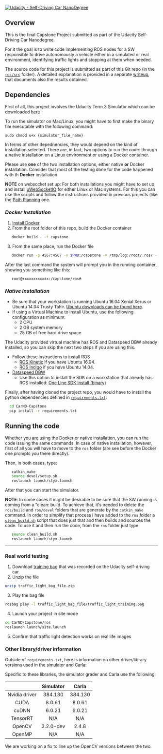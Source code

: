 [![Udacity - Self-Driving Car NanoDegree](https://s3.amazonaws.com/udacity-sdc/github/shield-carnd.svg)](http://www.udacity.com/drive)

Overview
---

This is the final Capstone Project submitted as part of the Udacity Self-Driving Car Nanodegree.

For it the goal is to write code implementing ROS nodes for a SW responsible to drive autonomously a vehicle either in a simulated or real environment, identifying traffic lights and stopping at them when needed.

The source code for this project is submitted as part of this Git repo (in the [`ros/src`](/ros/src) folder). A detailed explanation is provided in a separate [writeup](Capstone_writeup.md), that documents also the results obtained.  

Dependencies
---
First of all, this project involves the Udacity Term 3 Simulator which can be downloaded [here](https://github.com/udacity/CarND-Capstone/releases)

To run the simulator on Mac/Linux, you might have to first make the binary file executable with the following command:
```shell
sudo chmod u+x {simulator_file_name}
```

In terms of other depednencies, they would depend on the kind of installation selected. There are, in fact, two options to run the code: through a native installation on a Linux environment or using a Docker container.

Please use **one** of the two installation options, either native **or** Docker installation. Consider that most of the testing done for the code happened with th **Docker** installation.

**NOTE** on websocket set up: For both installations you might have to set up and install [uWebSocketIO](https://github.com/uWebSockets/uWebSockets) for either Linux or Mac systems. For this you can use the scripts and follow the instructions provided in previous projects (like the [Path Planning](https://github.com/russom/CarND-P7-Path-Planning) one. 

### _Docker Installation_

1. [Install Docker](https://docs.docker.com/engine/installation/)
2. From the root folder of this repo, build the Docker container

```bash
   docker build . -t capstone
```

3. From the same place, run the Docker file

```bash
   docker run -p 4567:4567 -v $PWD:/capstone -v /tmp/log:/root/.ros/ --rm -it capstone
```

After the last command the system will prompt you in the running container, showing you something like this:

```
   root@xxxxxxxxxxxx:/capstone/ros#
```

### _Native Installation_

* Be sure that your workstation is running Ubuntu 16.04 Xenial Xerus or Ubuntu 14.04 Trusty Tahir. [Ubuntu downloads can be found here](https://www.ubuntu.com/download/desktop).
* If using a Virtual Machine to install Ubuntu, use the following configuration as minimum:
  * 2 CPU
  * 2 GB system memory
  * 25 GB of free hard drive space

The Udacity provided virtual machine has ROS and Dataspeed DBW already installed, so you can skip the next two steps if you are using this.

* Follow these instructions to install ROS
  * [ROS Kinetic](http://wiki.ros.org/kinetic/Installation/Ubuntu) if you have Ubuntu 16.04.
  * [ROS Indigo](http://wiki.ros.org/indigo/Installation/Ubuntu) if you have Ubuntu 14.04.
* [Dataspeed DBW](https://bitbucket.org/DataspeedInc/dbw_mkz_ros)
  * Use this option to install the SDK on a workstation that already has ROS installed: [One Line SDK Install (binary)](https://bitbucket.org/DataspeedInc/dbw_mkz_ros/src/81e63fcc335d7b64139d7482017d6a97b405e250/ROS_SETUP.md?fileviewer=file-view-default)
  
Finally, after having cloned the project repo, you would have to install the python dependencies defined in [`requirements.txt`](./requirements.txt):

```bash
  cd CarND-Capstone
  pip install -r requirements.txt
```

Running the code
---

Whether you are using the Docker or native installation, you can run the code issuing the same commands. In case of native installation, however, first of all you will have to move to the `ros` folder (are see before the Docker one prompts you there directly). 

Then, in both cases, type:

```bash
   catkin_make
   source devel/setup.sh
   roslaunch launch/styx.launch
```

After that you can start the simulator.

**NOTE**: In some cases it might be desirable to be sure that the SW running is coming from a "clean: build. To achieve that, it's needed to delete the `ros/build` and `ros/devel` folders that are generate by the `catkin_make` command. In order to simplify that process I have added to the `ros` folder a [`clean_build.sh`](./ros/clean_build.sh) script that does just that and then builds and sources the code. To use it and then run the code, from the `ros` folder just type:

```bash
   source clean_build.sh
   roslaunch launch/styx.launch
```

---



### Real world testing
1. Download [training bag](https://s3-us-west-1.amazonaws.com/udacity-selfdrivingcar/traffic_light_bag_file.zip) that was recorded on the Udacity self-driving car.
2. Unzip the file
```bash
unzip traffic_light_bag_file.zip
```
3. Play the bag file
```bash
rosbag play -l traffic_light_bag_file/traffic_light_training.bag
```
4. Launch your project in site mode
```bash
cd CarND-Capstone/ros
roslaunch launch/site.launch
```
5. Confirm that traffic light detection works on real life images

### Other library/driver information
Outside of `requirements.txt`, here is information on other driver/library versions used in the simulator and Carla:

Specific to these libraries, the simulator grader and Carla use the following:

|        | Simulator | Carla  |
| :-----------: |:-------------:| :-----:|
| Nvidia driver | 384.130 | 384.130 |
| CUDA | 8.0.61 | 8.0.61 |
| cuDNN | 6.0.21 | 6.0.21 |
| TensorRT | N/A | N/A |
| OpenCV | 3.2.0-dev | 2.4.8 |
| OpenMP | N/A | N/A |

We are working on a fix to line up the OpenCV versions between the two.
